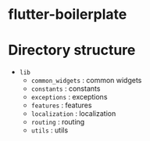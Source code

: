 # flutter-boilerplate


# Directory structure

- `lib`
  - `common_widgets` : common widgets
  - `constants` : constants
  - `exceptions` : exceptions
  - `features` : features
  - `localization` : localization
  - `routing` : routing
  - `utils`  : utils
